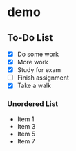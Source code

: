 # demo

## To-Do List
- [X] Do some work
- [X] More work
- [X] Study for exam
- [ ] Finish assignment
- [X] Take a walk

### Unordered List

- Item 1
- Item 3
- Item 5
- Item 7

